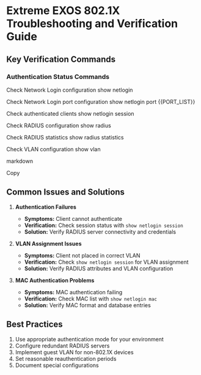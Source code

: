 # Extreme EXOS 802.1X Troubleshooting and Verification Guide

## Key Verification Commands

### Authentication Status Commands

Check Network Login configuration
show netlogin

Check Network Login port configuration
show netlogin port {{PORT_LIST}}

Check authenticated clients
show netlogin session

Check RADIUS configuration
show radius

Check RADIUS statistics
show radius statistics

Check VLAN configuration
show vlan

markdown

Copy

## Common Issues and Solutions

1. **Authentication Failures**
   - **Symptoms:** Client cannot authenticate
   - **Verification:** Check session status with `show netlogin session`
   - **Solution:** Verify RADIUS server connectivity and credentials

2. **VLAN Assignment Issues**
   - **Symptoms:** Client not placed in correct VLAN
   - **Verification:** Check `show netlogin session` for VLAN assignment
   - **Solution:** Verify RADIUS attributes and VLAN configuration

3. **MAC Authentication Problems**
   - **Symptoms:** MAC authentication failing
   - **Verification:** Check MAC list with `show netlogin mac`
   - **Solution:** Verify MAC format and database entries

## Best Practices

1. Use appropriate authentication mode for your environment
2. Configure redundant RADIUS servers
3. Implement guest VLAN for non-802.1X devices
4. Set reasonable reauthentication periods
5. Document special configurations
